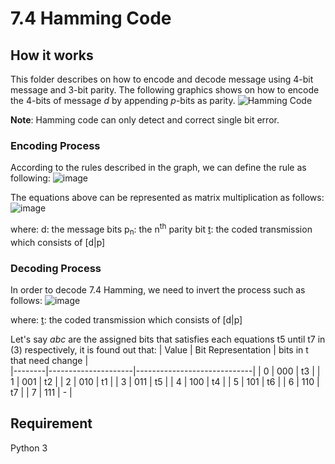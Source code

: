 # 7.4 Hamming Code 

## How it works
This folder describes on how to encode and decode message using 4-bit message and 3-bit parity. The following graphics shows on how to encode the 4-bits of message _d_ by appending _p_-bits as parity.
![Hamming Code](https://upload.wikimedia.org/wikipedia/commons/thumb/b/b0/Hamming%287%2C4%29.svg/300px-Hamming%287%2C4%29.svg.png)

**Note**: Hamming code can only detect and correct single bit error. 
### Encoding Process
According to the rules described in the graph, we can define the rule as following:
![image](https://user-images.githubusercontent.com/25889114/112511007-96521400-8dc4-11eb-9c5a-a05a7458cb99.png)

The equations above can be represented as matrix multiplication as follows:
![image](https://user-images.githubusercontent.com/25889114/112511103-a9fd7a80-8dc4-11eb-8ca7-64fd17549eb0.png)


where:
d: the message bits
p<sub>n</sub>: the n<sup>th</sup> parity bit
<ins>t</ins>: the coded transmission which consists of [d|p]

### Decoding Process
In order to decode 7.4 Hamming, we need to invert the process such as follows:
![image](https://user-images.githubusercontent.com/25889114/112511159-baadf080-8dc4-11eb-8700-1afbd7200399.png)


where:
<ins>t</ins>: the coded transmission which consists of [d|p]

Let's say _abc_ are the assigned bits that satisfies each equations t5 until t7 in (3) respectively, it is found out that:
| Value  | Bit Representation  | bits in t that need change  |  
|--------|---------------------|-----------------------------|
|   0    | 000                 |    t3                       |
|   1    | 001                 |    t2                       |
|   2    | 010                 |    t1                       |
|   3    | 011                 |    t5                       |
|   4    | 100                 |    t4                       |
|   5    | 101                 |    t6                       |
|   6    | 110                 |    t7                       |
|   7    | 111                 |    -                        |

## Requirement
Python 3
